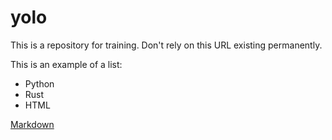 # yolo

This is a repository for training. Don't rely on this URL existing permanently.

This is an example of a list:

* Python
* Rust
* HTML

[Markdown](https://daringfireball.net/projects/markdown/)
